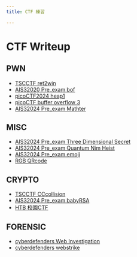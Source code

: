 ```yaml
---
title: CTF 練習

---
```


CTF Writeup
===
PWN
---

- [TSCCTF ret2win](https://alert-city-013.notion.site/PWN-ret2win-f6d37833fa9742c3bb12b3af8f0a766c?pvs=4)
- [AIS32020 Pre_exam bof](https://alert-city-013.notion.site/bof-a11d95bfe0674580966b64b39db6b91d?pvs=4)
- [picoCTF2024 heap1](https://alert-city-013.notion.site/PWN-heap-1-c034e76acfd54d1e9e5d4284fbc76fe7?pvs=4)
- [picoCTF buffer overflow 3](https://alert-city-013.notion.site/buffer-overflow-3-43f8cc05ad3b4cc88287de1e4d8e20e7?pvs=4)
- [AIS32024 Pre_exam Mathter](https://alert-city-013.notion.site/pwn-Mathter-3bf1dcc5163a4a00b9f8b4d9f9a23b80?pvs=4)

MISC
---
- [AIS32024 Pre_exam Three Dimensional Secret](https://alert-city-013.notion.site/misc-Three-Dimensional-Secret-463c1efb84d847bbb8fafa8f5a04b7f5?pvs=4)
- [AIS32024 Pre_exam Quantum Nim Heist](https://alert-city-013.notion.site/misc-Quantum-Nim-Heist-4a08d4e8d73141afa4bbb90fd407b7de?pvs=4)
- [AIS32024 Pre_exam emoji](https://alert-city-013.notion.site/misc-emoji-2a7a7983fae0474c9b770ac144daaa6c?pvs=4)
- [RGB QRcode](https://alert-city-013.notion.site/RGB-QRcode-4bdb83c6c1564c61955c495143b9bd8e?pvs=4)

CRYPTO
---

- [TSCCTF CCcollision](https://alert-city-013.notion.site/Crypto-CCcollision-8b10c29e97b343b7bbe3748509b7ef28?pvs=4)
- [AIS32024 Pre_exam babyRSA](https://alert-city-013.notion.site/crypto-babyRSA-37816c0c106b4e43813e1811fcafa12a?pvs=4)
- [HTB 校園CTF](https://alert-city-013.notion.site/crypto-a7d7c22286ff4a48b2969cb3e1192fb1?pvs=4)

FORENSIC
---
- [cyberdefenders Web Investigation](https://alert-city-013.notion.site/Web-Investigation-ac00593ad4c244818e062681db865af8?pvs=4)
- [cyberdefenders webstrike](https://alert-city-013.notion.site/webstrike-099f970061ee4246ab3a30d5a92de389?pvs=4)
